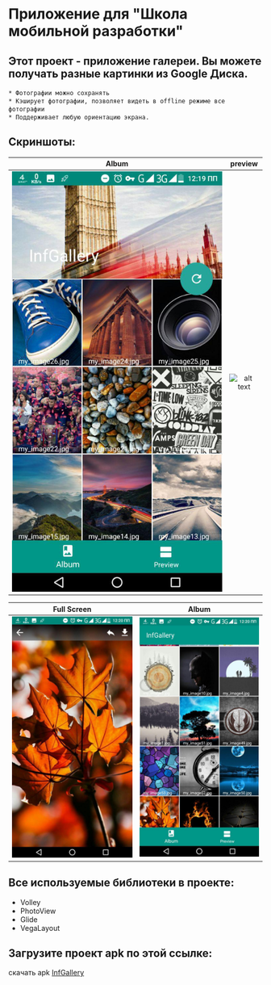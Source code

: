 # **Приложение для "Школа мобильной разработки"**

## Этот проект - приложение галереи. Вы можете получать разные картинки из Google Диска.

	* Фотографии можно сохранять
	* Кэширует фотографии, позволяет видеть в offline режиме все фотографии
 	* Поддерживает любую ориентацию экрана.

## Скриншоты:
Album            |  preview
:-------------------------:|:-------------------------:
![alt text](https://github.com/Khushnidjon/InfGallery_Yandex/blob/master/photo_2018-05-06_15-09-28.jpg)  |  ![alt text](https://drive.google.com/open?id=17APSDMh4LChOohgvlfnHtTGW75UbE4_6)

Full Screen             |  Album
:-------------------------:|:-------------------------:
![alt text](https://github.com/Khushnidjon/InfGallery_Yandex/blob/master/photo_2018-05-06_15-09-26.jpg)  |  ![alt text](https://github.com/Khushnidjon/InfGallery_Yandex/blob/master/photo_2018-05-06_15-09-23.jpg)

## Все используемые библиотеки в проекте:
  * Volley
  * PhotoView
  * Glide
  * VegaLayout	

## Загрузите проект apk по этой ссылке:
скачать apk [InfGallery](https://doc-00-0c-docs.googleusercontent.com/docs/securesc/mrloreuvmojdl2eri6hkae3ajm9c89ll/nii2bo3pnuvg2ppvvkv9ir9k2212fm37/1525593600000/11482773730601844163/15069332232112323495/1J1duAstlx6TTIQHgGj1Ryam51VV-7h5m?e=download)